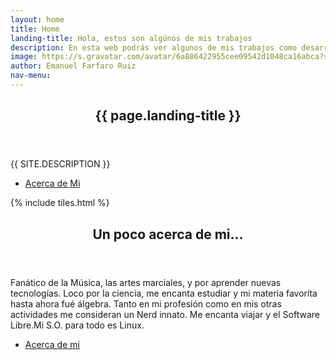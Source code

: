 ```yaml
---
layout: home
title: Home
landing-title: Hola, estos son algúnos de mis trabajos
description: En esta web podrás ver algunos de mis trabajos como desarrollador (y algunos offtopic que me gustan)
image: https://s.gravatar.com/avatar/6a886422955cee09542d1048ca16abca?s=800
author: Emanuel Farfaro Ruiz
nav-menu:
---
```


<!-- Banner -->
<section id="banner" class="major">
	<div class="inner">
		<header class="major">
			<h1>{{ page.landing-title }}</h1>
		</header>
		<div class="content">
			<p style="text-transform: uppercase;">{{ site.description }}</p>
			<ul class="actions">
				<li><a href="https://about.me/manufarfaro" class="button next scrolly">Acerca de Mi</a></li>
			</ul>
		</div>
	</div>
</section>

<!-- Main -->
<div id="main">

<!-- One -->
{% include tiles.html %}

<!-- Two -->
<section id="two">
	<div class="inner">
		<header class="major">
			<h2>Un poco acerca de mi...</h2>
		</header>
		<p>
		Fanático de la Música, las artes marciales, y por aprender nuevas tecnologías. Loco por la ciencia,
me encanta estudiar y mi materia favoríta hasta ahora fué álgebra. Tanto en mi profesión como en mis otras actividades me consideran un Nerd innato. Me encanta viajar y el Software Libre.Mi S.O. para todo es Linux.
		</p>
		<ul class="actions">
			<li><a href="{{ site.aboutme_url }}" class="button next">Acerca de mi</a></li>
		</ul>
	</div>
</section>

</div>
